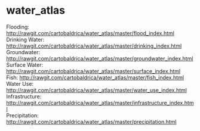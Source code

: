 # water_atlas

Flooding: http://rawgit.com/cartobaldrica/water_atlas/master/flood_index.html <br>
Drinking Water: http://rawgit.com/cartobaldrica/water_atlas/master/drinking_index.html <br>
Groundwater: http://rawgit.com/cartobaldrica/water_atlas/master/groundwater_index.html <br>
Surface Water: http://rawgit.com/cartobaldrica/water_atlas/master/surface_index.html <br>
Fish: http://rawgit.com/cartobaldrica/water_atlas/master/fish_index.html <br>
Water Use: http://rawgit.com/cartobaldrica/water_atlas/master/water_use_index.html <br>
Infrastructure: http://rawgit.com/cartobaldrica/water_atlas/master/infrastructure_index.html <br>
Precipitation: http://rawgit.com/cartobaldrica/water_atlas/master/precipitation.html <br>

